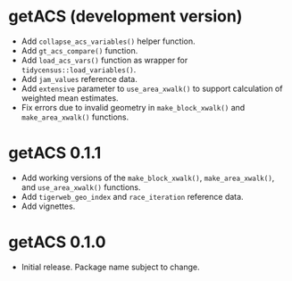 # getACS (development version)

* Add `collapse_acs_variables()` helper function.
* Add `gt_acs_compare()` function.
* Add `load_acs_vars()` function as wrapper for `tidycensus::load_variables()`.
* Add `jam_values` reference data.
* Add `extensive` parameter to `use_area_xwalk()` to support calculation of weighted mean estimates.
* Fix errors due to invalid geometry in `make_block_xwalk()` and `make_area_xwalk()` functions.

# getACS 0.1.1

* Add working versions of the `make_block_xwalk()`, `make_area_xwalk()`, and `use_area_xwalk()` functions.
* Add `tigerweb_geo_index` and `race_iteration` reference data.
* Add vignettes.

# getACS 0.1.0

* Initial release. Package name subject to change.

